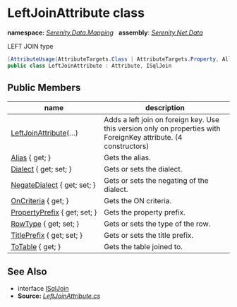 # LeftJoinAttribute class
**namespace:** *[Serenity.Data.Mapping](../README.md#serenity.data.mapping-namespace)*   **assembly**: *[Serenity.Net.Data](../README.md)*

LEFT JOIN type

```csharp
[AttributeUsage(AttributeTargets.Class | AttributeTargets.Property, AllowMultiple = true)]
public class LeftJoinAttribute : Attribute, ISqlJoin
```

## Public Members

| name | description |
| --- | --- |
| [LeftJoinAttribute](LeftJoinAttribute/LeftJoinAttribute.md)(…) | Adds a left join on foreign key. Use this version only on properties with ForeignKey attribute. (4 constructors) |
| [Alias](LeftJoinAttribute/Alias.md) { get; } | Gets the alias. |
| [Dialect](LeftJoinAttribute/Dialect.md) { get; set; } | Gets or sets the dialect. |
| [NegateDialect](LeftJoinAttribute/NegateDialect.md) { get; set; } | Gets or sets the negating of the dialect. |
| [OnCriteria](LeftJoinAttribute/OnCriteria.md) { get; } | Gets the ON criteria. |
| [PropertyPrefix](LeftJoinAttribute/PropertyPrefix.md) { get; set; } | Gets the property prefix. |
| [RowType](LeftJoinAttribute/RowType.md) { get; set; } | Gets or sets the type of the row. |
| [TitlePrefix](LeftJoinAttribute/TitlePrefix.md) { get; set; } | Gets or sets the title prefix. |
| [ToTable](LeftJoinAttribute/ToTable.md) { get; } | Gets the table joined to. |

## See Also

* interface [ISqlJoin](ISqlJoin.md)
* **Source:** *[LeftJoinAttribute.cs](https://github.com/serenity-is/Serenity/blob/master/src/Serenity.Net.Data/Mapping/LeftJoinAttribute.cs)*